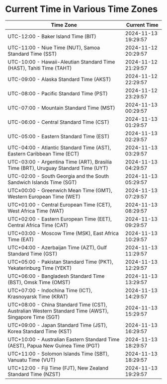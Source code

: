 # Current Time in Various Time Zones

| Time Zone | Current Time |
|-----------|--------------|
| UTC-12:00 - Baker Island Time (BIT) | 2024-11-13 19:29:57 |
| UTC-11:00 - Niue Time (NUT), Samoa Standard Time (SST) | 2024-11-12 20:29:57 |
| UTC-10:00 - Hawaii-Aleutian Standard Time (HAST), Tahiti Time (TAHT) | 2024-11-12 21:29:57 |
| UTC-09:00 - Alaska Standard Time (AKST) | 2024-11-12 22:29:57 |
| UTC-08:00 - Pacific Standard Time (PST) | 2024-11-12 23:29:57 |
| UTC-07:00 - Mountain Standard Time (MST) | 2024-11-13 00:29:57 |
| UTC-06:00 - Central Standard Time (CST) | 2024-11-13 01:29:57 |
| UTC-05:00 - Eastern Standard Time (EST) | 2024-11-13 02:29:57 |
| UTC-04:00 - Atlantic Standard Time (AST), Eastern Caribbean Time (ECT) | 2024-11-13 03:29:57 |
| UTC-03:00 - Argentina Time (ART), Brasília Time (BRT), Uruguay Standard Time (UYT) | 2024-11-13 04:29:57 |
| UTC-02:00 - South Georgia and the South Sandwich Islands Time (SGT) | 2024-11-13 05:29:57 |
| UTC±00:00 - Greenwich Mean Time (GMT), Western European Time (WET) | 2024-11-13 07:29:57 |
| UTC+01:00 - Central European Time (CET), West Africa Time (WAT) | 2024-11-13 08:29:57 |
| UTC+02:00 - Eastern European Time (EET), Central Africa Time (CAT) | 2024-11-13 09:29:57 |
| UTC+03:00 - Moscow Time (MSK), East Africa Time (EAT) | 2024-11-13 10:29:57 |
| UTC+04:00 - Azerbaijan Time (AZT), Gulf Standard Time (GST) | 2024-11-13 11:29:57 |
| UTC+05:00 - Pakistan Standard Time (PKT), Yekaterinburg Time (YEKT) | 2024-11-13 12:29:57 |
| UTC+06:00 - Bangladesh Standard Time (BST), Omsk Time (OMST) | 2024-11-13 13:29:57 |
| UTC+07:00 - Indochina Time (ICT), Krasnoyarsk Time (KRAT) | 2024-11-13 14:29:57 |
| UTC+08:00 - China Standard Time (CST), Australian Western Standard Time (AWST), Singapore Time (SGT) | 2024-11-13 15:29:57 |
| UTC+09:00 - Japan Standard Time (JST), Korea Standard Time (KST) | 2024-11-13 16:29:57 |
| UTC+10:00 - Australian Eastern Standard Time (AEST), Papua New Guinea Time (PGT) | 2024-11-13 18:29:57 |
| UTC+11:00 - Solomon Islands Time (SBT), Vanuatu Time (VUT) | 2024-11-13 18:29:57 |
| UTC+12:00 - Fiji Time (FJT), New Zealand Standard Time (NZST) | 2024-11-13 19:29:57 |
